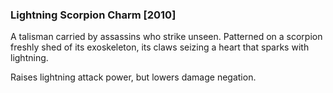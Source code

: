 ### Lightning Scorpion Charm [2010]

A talisman carried by assassins who strike unseen. Patterned on a scorpion freshly shed of its exoskeleton, its claws seizing a heart that sparks with lightning.

Raises lightning attack power, but lowers damage negation.